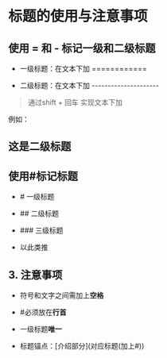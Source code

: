 # 标题的使用与注意事项

## 使用 = 和 - 标记一级和二级标题

- 一级标题：在文本下加 ============

- 二级标题：在文本下加 ---------------------

> 通过shift + 回车 实现文本下加

例如：

这是二级标题
---

## 使用#标记标题

- \# 一级标题

- \#\# 二级标题

- \#\#\# 三级标题

- 以此类推



## 3. 注意事项

- 符号和文字之间需加上**空格** 

- \#必须放在**行首** 

- 一级标题**唯一** 

- 标题锚点：\[介绍部分\]\(对应标题\(加上\#\)\) 




